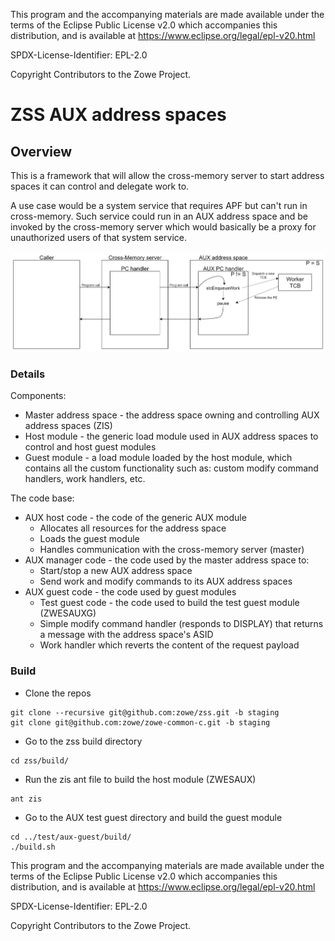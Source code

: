 This program and the accompanying materials are
made available under the terms of the Eclipse Public License v2.0 which accompanies
this distribution, and is available at https://www.eclipse.org/legal/epl-v20.html

SPDX-License-Identifier: EPL-2.0

Copyright Contributors to the Zowe Project.

# ZSS AUX address spaces

## Overview

This is a framework that will allow the cross-memory server to start address spaces it can control and delegate work to.

A use case would be a system service that requires APF but can't run in cross-memory. Such service could run in an AUX address space and be invoked by the cross-memory server which would basically be a proxy for unauthorized users of that system service.

![alt text](./img/aux-diagram.png)

### Details

Components:
 * Master address space - the address space owning and controlling AUX address spaces (ZIS)
 * Host module - the generic load module used in AUX address spaces to control and host guest modules
 * Guest module - a load module loaded by the host module, which contains all the custom functionality such as: custom modify command handlers, work handlers, etc.

The code base:
 * AUX host code - the code of the generic AUX module
   * Allocates all resources for the address space
   * Loads the guest module
   * Handles communication with the cross-memory server (master)
 * AUX manager code - the code used by the master address space to:
   * Start/stop a new AUX address space
   * Send work and modify commands to its AUX address spaces
 * AUX guest code - the code used by guest modules
   * Test guest code - the code used to build the test guest module (ZWESAUXG)
   * Simple modify command handler (responds to DISPLAY) that returns a message with the address space's ASID
   * Work handler which reverts the content of the request payload

### Build
 * Clone the repos
```
git clone --recursive git@github.com:zowe/zss.git -b staging
git clone git@github.com:zowe/zowe-common-c.git -b staging
```
 * Go to the zss build directory
```
cd zss/build/
```
 * Run the zis ant file to build the host module (ZWESAUX)
```
ant zis
```
 * Go to the AUX test guest directory and build the guest module
```
cd ../test/aux-guest/build/
./build.sh
```

This program and the accompanying materials are
made available under the terms of the Eclipse Public License v2.0 which accompanies
this distribution, and is available at https://www.eclipse.org/legal/epl-v20.html

SPDX-License-Identifier: EPL-2.0

Copyright Contributors to the Zowe Project.


